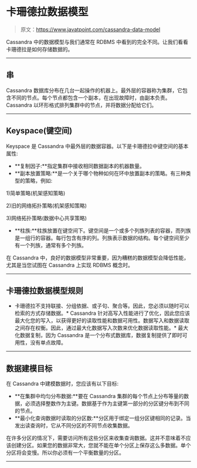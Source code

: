 # 卡珊德拉数据模型

> 原文：<https://www.javatpoint.com/cassandra-data-model>

Cassandra 中的数据模型与我们通常在 RDBMS 中看到的完全不同。让我们看看卡珊德拉是如何存储数据的。

* * *

## 串

Cassandra 数据库分布在几台一起操作的机器上。最外层的容器称为集群，它包含不同的节点。每个节点都包含一个副本，在出现故障时，由副本负责。Cassandra 以环形格式排列集群中的节点，并将数据分配给它们。

* * *

## Keyspace(键空间)

Keyspace 是 Cassandra 中最外层的数据容器。以下是卡珊德拉中键空间的基本属性:

*   **复制因子:**指定集群中接收相同数据副本的机器数量。
*   **副本放置策略:**是一个关于哪个物种如何在环中放置副本的策略。有三种类型的策略，例如:

1)简单策略(机架感知策略)

2)旧的网络拓扑策略(机架感知策略)

3)网络拓扑策略(数据中心共享策略)

*   **柱族:**柱族放置在键空间下。键空间是一个或多个列族列表的容器，而列族是一组行的容器。每行包含有序的列。列族表示数据的结构。每个键空间至少有一个列族，通常有多个列族。

在 Cassandra 中，良好的数据模型非常重要，因为糟糕的数据模型会降低性能，尤其是当您试图在 Cassandra 上实现 RDBMS 概念时。

* * *

## 卡珊德拉数据模型规则

*   卡珊德拉不支持联接、分组依据、或子句、聚合等。因此，您必须以随时可以检索的方式存储数据。*   Cassandra 针对高写入性能进行了优化，因此您应该最大化您的写入，以获得更好的读取性能和数据可用性。数据写入和数据读取之间存在权衡。因此，通过最大化数据写入次数来优化数据读取性能。*   最大化数据复制，因为 Cassandra 是一个分布式数据库，数据复制提供了即时可用性，没有单点故障。

* * *

## 数据建模目标

在 Cassandra 中建模数据时，您应该有以下目标:

*   **在集群中均匀分布数据:**要在 Cassandra 集群的每个节点上分布等量的数据，必须选择整数作为主键。数据基于作为主键第一部分的分区键分布到不同的节点。
*   **最小化查询数据时读取的分区数:**分区用于绑定一组分区键相同的记录。当发出读查询时，它从不同分区的不同节点收集数据。

在许多分区的情况下，需要访问所有这些分区来收集查询数据。这并不意味着不应该创建分区。如果您的数据非常大，您就不能在单个分区上保存这么多数据。单个分区将会变慢。所以你必须有一个平衡数量的分区。

* * *